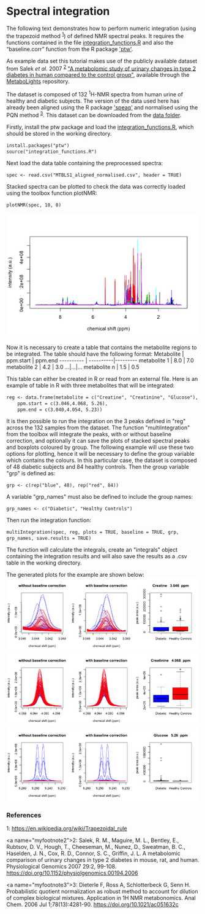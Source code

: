 # Spectral integration

The following text demonstrates how to perform numeric integration (using the trapezoid method <sup>[1](#myfootnote1)</sup>) of defined NMR spectral peaks.
It requires the functions contained in the file [integration_functions.R](https://github.com/gggraca/MAR/integration_functions.R) and also the “baseline.corr” function from the R package ['ptw'](https://cran.r-project.org/web/packages/ptw/index.html).

As example data set this tutorial makes use of the publicly available dataset from Salek *et al.* 2007 <sup>[2](#myfootnote2)</sup> 
["A metabolomic study of urinary changes in type 2 diabetes in human compared to the control group"](https://www.ebi.ac.uk/metabolights/MTBLS1/),
available through the [MetaboLights](https://www.ebi.ac.uk/metabolights/) repository. 

The dataset is composed of 132 <sup>1</sup>H-NMR spectra from human urine of healthy and diabetic subjects.
The version of the data used here has already been aligned using the R package ['speaq'](https://cran.r-project.org/web/packages/speaq/index.html) and normalised using the PQN method <sup>[3](#myfootnote3)</sup>. This dataset can be downloaded from the [data folder](/data/MTBLS1_aligned_normalised.csv).

Firstly, install the ptw package and load the [integration_functions.R](https://github.com/gggraca/MAR/integration_functions.R), which should be stored in the working directory.
```
install.packages("ptw")
source("integration_functions.R")
```
Next load the data table containing the preprocessed spectra:
```
spec <- read.csv("MTBLS1_aligned_normalised.csv", header = TRUE)
```
Stacked spectra can be plotted to check the data was correctly loaded using the toolbox function plotNMR:
```
plotNMR(spec, 10, 0)
```
![Stacked Spectra](/images/stacked_urine.png)

Now it is necessary to create a table that contains the metabolite regions to be integrated. The table should have the following format:
Metabolite | ppm.start | ppm.end
---------- | ----------|---------
metabolite 1 | 8.0 | 7.0  
metabolite 2 | 4.2 | 3.0 
...|...|...
metabolite n | 1.5 | 0.5

This table can either be created in R or read from an external file.
Here is an example of table in R with three metabolites that will be integrated:
```
reg <- data.frame(metabolite = c("Creatine", "Creatinine", "Glucose"), 
    ppm.start = c(3.046,4.068, 5.26), 
    ppm.end = c(3.040,4.054, 5.23)) 
```
It is then possible to run the integration on the 3 peaks defined in "reg" across the 132 samples from the dataset.
The function "multiIntegration" from the toolbox will integrate the peaks, with or without baseline correction, and optionally it can save the plots of stacked spectral peaks and boxplots coloured by group. 
The following example will use these two options for plotting, hence it will be necessary to define the group variable which contains the colours. In this particular case, the dataset is composed of 48 diabetic subjects and 84 healthy controls. Then the group variable "grp" is defined as: 
```
grp <- c(rep("blue", 48), rep("red", 84))
```
A variable "grp_names" must also be defined to include the group names:
```
grp_names <- c("Diabetic", "Healthy Controls")
```
Then run the integration function:
```
multiIntegration(spec, reg, plots = TRUE, baseline = TRUE, grp, grp_names, save.results = TRUE)
```
The function will calculate the integrals, create an "integrals" object containing the integration results and will also save the results as a .csv table in the working directory.

The generated plots for the example are shown below:
![Creatine](/images/Creatine_3.04_3.046_ppm.png)
![Creatinine](/images/Creatinine_4.054_4.068_ppm.png)
![Glucose](/images/Glucose_5.23_5.26_ppm.png)

<h3>References</h3>

<a name="myfootnote1">1</a>: https://en.wikipedia.org/wiki/Trapezoidal_rule </a>

<a name="myfootnote2”>2</a>: Salek, R. M., Maguire, M. L., Bentley, E., Rubtsov, D. V., Hough, T., Cheeseman, M., Nunez, D., Sweatman, B. C., Haselden, J. N., Cox, R. D., Connor, S. C., Griffin, J. L. A metabolomic comparison of urinary changes in type 2 diabetes in mouse, rat, and human. Physiological Genomics 2007 29:2, 99-108. https://doi.org/10.1152/physiolgenomics.00194.2006</a>
         
<a name="myfootnote3”>3</a>: Dieterle F, Ross A, Schlotterbeck G, Senn H. Probabilistic quotient normalization as robust method to account for dilution of complex biological mixtures. Application in 1H NMR metabonomics. Anal Chem. 2006 Jul 1;78(13):4281-90.  https://doi.org/10.1021/ac051632c</a> 
